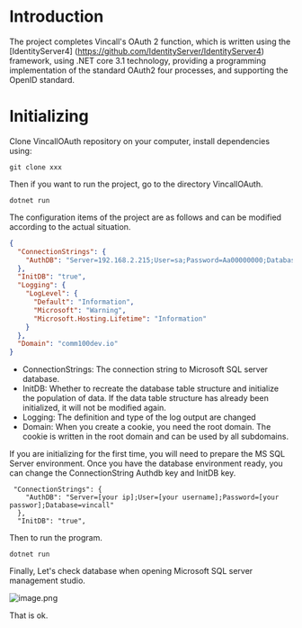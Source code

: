 # Introduction
The project completes Vincall's OAuth 2 function, which is written using the [IdentityServer4] (https://github.com/IdentityServer/IdentityServer4) framework, using .NET core 3.1 technology, providing a programming implementation of the standard OAuth2 four processes, and supporting the OpenID standard.

# Initializing
Clone VincallOAuth repository on your computer, install dependencies using:
```
git clone xxx
```
Then if you want to run the project, go to the directory VincallOAuth.
```
dotnet run 
```

The configuration items of the project are as follows and can be modified according to the actual situation.
```json
{
  "ConnectionStrings": {
    "AuthDB": "Server=192.168.2.215;User=sa;Password=Aa00000000;Database=vincall"
  },
  "InitDB": "true",
  "Logging": {
    "LogLevel": {
      "Default": "Information",
      "Microsoft": "Warning",
      "Microsoft.Hosting.Lifetime": "Information"
    }
  },  
  "Domain": "comm100dev.io"
}
```
- ConnectionStrings: The connection string to Microsoft SQL server database.
- InitDB: Whether to recreate the database table structure and initialize the population of data. If the data table structure has already been initialized, it will not be modified again.
- Logging: The definition and type of the log output are changed
- Domain: When you create a cookie, you need the root domain. The cookie is written in the root domain and can be used by all subdomains.

 If you are initializing for the first time, you will need to prepare the MS SQL Server environment. Once you have the database environment ready, you can change the ConnectionString Authdb key and InitDB key.

```
 "ConnectionStrings": {
    "AuthDB": "Server=[your ip];User=[your username];Password=[your passwor];Database=vincall"
  },
  "InitDB": "true",
```
Then to run the program.

```
dotnet run
```
Finally, Let's check database when opening Microsoft SQL server management studio.

![image.png](/.attachments/image-afda3245-7b47-40fe-921b-cd1f5bd4a281.png)

That is ok.

